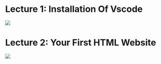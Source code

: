 <h1>Lecture 1: Installation Of Vscode</h1>
<a href="https://youtu.be/tVzUXW6siu0?si=yus5PKsNqd-Q84L3"><img src="https://github.com/Yogaprasadmk/Sigma_WebDevelopement_Course_A-to-Z/assets/120255515/f4b54495-015e-48a5-b4a8-faf1acceec02"></a>
<br/>

<h1>Lecture 2: Your First HTML Website </h1>
<a href="https://youtu.be/kJEsTjH5mVg?si=jN5x2Zg7zMHZerF0"><img src="https://github.com/Yogaprasadmk/Sigma_WebDevelopement_Course_A-to-Z/assets/120255515/f26f20fe-595b-4838-ba68-1dd498f79ea3"></a>
<br/>
